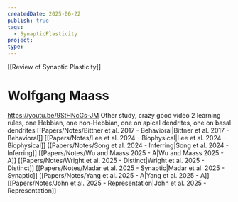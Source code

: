 ```yaml
---
createdDate: 2025-06-22
publish: true
tags:
  - SynapticPlasticity
project: 
type:
---
```

[[Review of Synaptic Plasticity]]
# Wolfgang Maass
https://youtu.be/9StHNcGs-JM
Other study, crazy good video
2 learning rules, one Hebbian, one non-Hebbian, one on apical dendrites, one on basal dendrites
[[Papers/Notes/Bittner et al. 2017 - Behavioral|Bittner et al. 2017 - Behavioral]]
[[Papers/Notes/Lee et al. 2024 - Biophysical|Lee et al. 2024 - Biophysical]]
[[Papers/Notes/Song et al. 2024 - Inferring|Song et al. 2024 - Inferring]]
[[Papers/Notes/Wu and Maass 2025 - A|Wu and Maass 2025 - A]]
[[Papers/Notes/Wright et al. 2025 - Distinct|Wright et al. 2025 - Distinct]]
[[Papers/Notes/Madar et al. 2025 - Synaptic|Madar et al. 2025 - Synaptic]]
[[Papers/Notes/Yang et al. 2025 - A|Yang et al. 2025 - A]]
[[Papers/Notes/John et al. 2025 - Representation|John et al. 2025 - Representation]]
